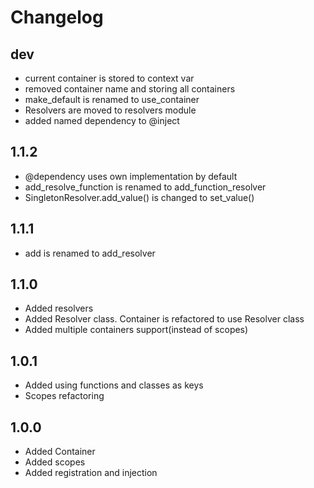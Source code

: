 # Changelog

## dev

- current container is stored to context var
- removed container name and storing all containers
- make_default is renamed to use_container
- Resolvers are moved to resolvers module
- added named dependency to @inject

## 1.1.2

- @dependency uses own implementation by default
- add_resolve_function is renamed to add_function_resolver
- SingletonResolver.add_value() is changed to set_value()

## 1.1.1

- add is renamed to add_resolver

## 1.1.0

- Added resolvers
- Added Resolver class. Container is refactored to use Resolver class
- Added multiple containers support(instead of scopes)

## 1.0.1

- Added using functions and classes as keys
- Scopes refactoring

## 1.0.0

- Added Container
- Added scopes
- Added registration and injection
